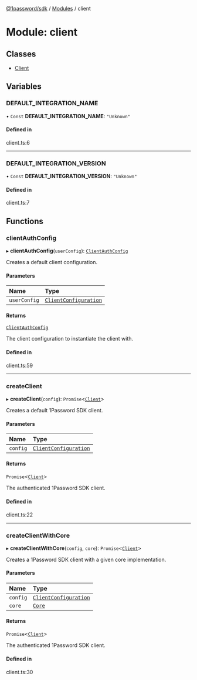 [@1password/sdk](../README.md) / [Modules](../modules.md) / client

# Module: client

## Classes

- [Client](../classes/client.Client.md)

## Variables

### DEFAULT\_INTEGRATION\_NAME

• `Const` **DEFAULT\_INTEGRATION\_NAME**: ``"Unknown"``

#### Defined in

client.ts:6

___

### DEFAULT\_INTEGRATION\_VERSION

• `Const` **DEFAULT\_INTEGRATION\_VERSION**: ``"Unknown"``

#### Defined in

client.ts:7

## Functions

### clientAuthConfig

▸ **clientAuthConfig**(`userConfig`): [`ClientAuthConfig`](../interfaces/core.ClientAuthConfig.md)

Creates a default client configuration.

#### Parameters

| Name | Type |
| :------ | :------ |
| `userConfig` | [`ClientConfiguration`](../interfaces/configuration.ClientConfiguration.md) |

#### Returns

[`ClientAuthConfig`](../interfaces/core.ClientAuthConfig.md)

The client configuration to instantiate the client with.

#### Defined in

client.ts:59

___

### createClient

▸ **createClient**(`config`): `Promise`\<[`Client`](../classes/client.Client.md)\>

Creates a default 1Password SDK client.

#### Parameters

| Name | Type |
| :------ | :------ |
| `config` | [`ClientConfiguration`](../interfaces/configuration.ClientConfiguration.md) |

#### Returns

`Promise`\<[`Client`](../classes/client.Client.md)\>

The authenticated 1Password SDK client.

#### Defined in

client.ts:22

___

### createClientWithCore

▸ **createClientWithCore**(`config`, `core`): `Promise`\<[`Client`](../classes/client.Client.md)\>

Creates a 1Password SDK client with a given core implementation.

#### Parameters

| Name | Type |
| :------ | :------ |
| `config` | [`ClientConfiguration`](../interfaces/configuration.ClientConfiguration.md) |
| `core` | [`Core`](../interfaces/core.Core.md) |

#### Returns

`Promise`\<[`Client`](../classes/client.Client.md)\>

The authenticated 1Password SDK client.

#### Defined in

client.ts:30
